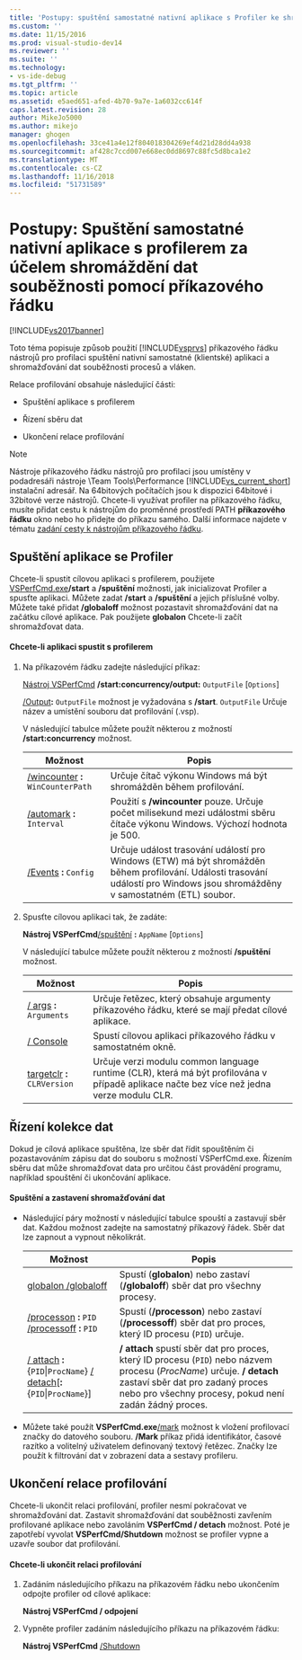 ```yaml
---
title: 'Postupy: spuštění samostatné nativní aplikace s Profiler ke shromažďování dat souběžnosti pomocí příkazového řádku | Dokumentace Microsoftu'
ms.custom: ''
ms.date: 11/15/2016
ms.prod: visual-studio-dev14
ms.reviewer: ''
ms.suite: ''
ms.technology:
- vs-ide-debug
ms.tgt_pltfrm: ''
ms.topic: article
ms.assetid: e5aed651-afed-4b70-9a7e-1a6032cc614f
caps.latest.revision: 28
author: MikeJo5000
ms.author: mikejo
manager: ghogen
ms.openlocfilehash: 33ce41a4e12f804018304269ef4d21d28dd4a938
ms.sourcegitcommit: af428c7ccd007e668ec0dd8697c88fc5d8bca1e2
ms.translationtype: MT
ms.contentlocale: cs-CZ
ms.lasthandoff: 11/16/2018
ms.locfileid: "51731589"
---
```

# <a name="how-to-launch-a-stand-alone-native-application-with-the-profiler-to-collect-concurrency-data-by-using-the-command-line"></a>Postupy: Spuštění samostatné nativní aplikace s profilerem za účelem shromáždění dat souběžnosti pomocí příkazového řádku
[!INCLUDE[vs2017banner](../includes/vs2017banner.md)]

Toto téma popisuje způsob použití [!INCLUDE[vsprvs](../includes/vsprvs-md.md)] příkazového řádku nástrojů pro profilaci spuštění nativní samostatné (klientské) aplikaci a shromažďování dat souběžnosti procesů a vláken.  
  
 Relace profilování obsahuje následující části:  
  
-   Spuštění aplikace s profilerem  
  
-   Řízení sběru dat  
  
-   Ukončení relace profilování  
  
> [!NOTE]
>  Nástroje příkazového řádku nástrojů pro profilaci jsou umístěny v podadresáři nástroje \Team Tools\Performance [!INCLUDE[vs_current_short](../includes/vs-current-short-md.md)] instalační adresář. Na 64bitových počítačích jsou k dispozici 64bitové i 32bitové verze nástrojů. Chcete-li využívat profiler na příkazového řádku, musíte přidat cestu k nástrojům do proměnné prostředí PATH **příkazového řádku** okno nebo ho přidejte do příkazu samého. Další informace najdete v tématu [zadání cesty k nástrojům příkazového řádku](../profiling/specifying-the-path-to-profiling-tools-command-line-tools.md).  
  
## <a name="starting-the-application-with-the-profiler"></a>Spuštění aplikace se Profiler  
 Chcete-li spustit cílovou aplikaci s profilerem, použijete [VSPerfCmd.exe](../profiling/vsperfcmd.md)**/start** a **/spuštění** možnosti, jak inicializovat Profiler a spusťte aplikaci. Můžete zadat **/start** a **/spuštění** a jejich příslušné volby. Můžete také přidat **/globaloff** možnost pozastavit shromažďování dat na začátku cílové aplikace. Pak použijete **globalon** Chcete-li začít shromažďovat data.  
  
#### <a name="to-start-an-application-with-the-profiler"></a>Chcete-li aplikaci spustit s profilerem  
  
1.  Na příkazovém řádku zadejte následující příkaz:  
  
     [Nástroj VSPerfCmd](../profiling/vsperfcmd.md) **/start:concurrency/output:** `OutputFile` [`Options`]  
  
     [/Output](../profiling/output.md)**:** `OutputFile` možnost je vyžadována s **/start**. `OutputFile` Určuje název a umístění souboru dat profilování (.vsp).  
  
     V následující tabulce můžete použít některou z možností **/start:concurrency** možnost.  
  
    |Možnost|Popis|  
    |------------|-----------------|  
    |[/wincounter](../profiling/wincounter.md) **:** `WinCounterPath`|Určuje čítač výkonu Windows má být shromážděn během profilování.|  
    |[/automark](../profiling/automark.md) **:** `Interval`|Použití s **/wincounter** pouze. Určuje počet milisekund mezi událostmi sběru čítače výkonu Windows. Výchozí hodnota je 500.|  
    |[/Events](../profiling/events-vsperfcmd.md) **:** `Config`|Určuje událost trasování událostí pro Windows (ETW) má být shromážděn během profilování. Události trasování událostí pro Windows jsou shromážděny v samostatném (ETL) soubor.|  
  
2.  Spusťte cílovou aplikaci tak, že zadáte:  
  
     **Nástroj VSPerfCmd**[/spuštění](../profiling/launch.md) **:** `AppName` [`Options`]    
  
     V následující tabulce můžete použít některou z možností **/spuštění** možnost.  
  
    |Možnost|Popis|  
    |------------|-----------------|  
    |[/ args](../profiling/args.md) **:** `Arguments`|Určuje řetězec, který obsahuje argumenty příkazového řádku, které se mají předat cílové aplikace.|  
    |[/ Console](../profiling/console.md)|Spustí cílovou aplikaci příkazového řádku v samostatném okně.|  
    |[targetclr](../profiling/targetclr.md) **:** `CLRVersion`|Určuje verzi modulu common language runtime (CLR), která má být profilována v případě aplikace načte bez více než jedna verze modulu CLR.|  
  
## <a name="controlling-data-collection"></a>Řízení kolekce dat  
 Dokud je cílová aplikace spuštěna, lze sběr dat řídit spouštěním či pozastavováním zápisu dat do souboru s možností VSPerfCmd.exe. Řízením sběru dat může shromažďovat data pro určitou část provádění programu, například spouštění či ukončování aplikace.  
  
#### <a name="to-start-and-stop-data-collection"></a>Spuštění a zastavení shromažďování dat  
  
-   Následující páry možností v následující tabulce spouští a zastavují sběr dat. Každou možnost zadejte na samostatný příkazový řádek. Sběr dat lze zapnout a vypnout několikrát.  
  
    |Možnost|Popis|  
    |------------|-----------------|  
    |[globalon /globaloff](../profiling/globalon-and-globaloff.md)|Spustí (**globalon**) nebo zastaví (**/globaloff**) sběr dat pro všechny procesy.|  
    |[/processon](../profiling/processon-and-processoff.md) **:** `PID` [/processoff](../profiling/processon-and-processoff.md) **:** `PID`|Spustí (**/processon**) nebo zastaví (**/processoff**) sběr dat pro proces, který ID procesu (`PID`) určuje.|  
    |[/ attach](../profiling/attach.md) **:**{`PID`&#124;`ProcName`} [/ detach](../profiling/detach.md)[**:**{`PID`&#124;`ProcName`}]|**/ attach** spustí sběr dat pro proces, který ID procesu (`PID`) nebo názvem procesu (*ProcName*) určuje. **/ detach** zastaví sběr dat pro zadaný proces nebo pro všechny procesy, pokud není zadán žádný proces.|  
  
-   Můžete také použít **VSPerfCmd.exe**[/mark](../profiling/mark.md) možnost k vložení profilovací značky do datového souboru. **/Mark** příkaz přidá identifikátor, časové razítko a volitelný uživatelem definovaný textový řetězec. Značky lze použít k filtrování dat v zobrazení data a sestavy profileru.  
  
## <a name="ending-the-profiling-session"></a>Ukončení relace profilování  
 Chcete-li ukončit relaci profilování, profiler nesmí pokračovat ve shromažďování dat. Zastavit shromažďování dat souběžnosti zavřením profilované aplikace nebo zavoláním **VSPerfCmd / detach** možnost. Poté je zapotřebí vyvolat **VSPerfCmd/Shutdown** možnost se profiler vypne a uzavře soubor dat profilování.  
  
#### <a name="to-end-a-profiling-session"></a>Chcete-li ukončit relaci profilování  
  
1.  Zadáním následujícího příkazu na příkazovém řádku nebo ukončením odpojte profiler od cílové aplikace:  
  
     **Nástroj VSPerfCmd / odpojení**  
  
2.  Vypněte profiler zadáním následujícího příkazu na příkazovém řádku:  
  
     **Nástroj VSPerfCmd** [ /Shutdown](../profiling/shutdown.md)



